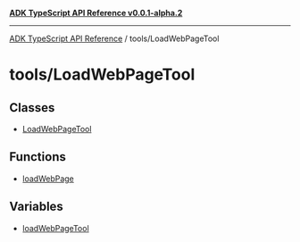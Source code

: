 [**ADK TypeScript API Reference v0.0.1-alpha.2**](../../README.md)

***

[ADK TypeScript API Reference](../../modules.md) / tools/LoadWebPageTool

# tools/LoadWebPageTool

## Classes

- [LoadWebPageTool](classes/LoadWebPageTool.md)

## Functions

- [loadWebPage](functions/loadWebPage.md)

## Variables

- [loadWebPageTool](variables/loadWebPageTool.md)
